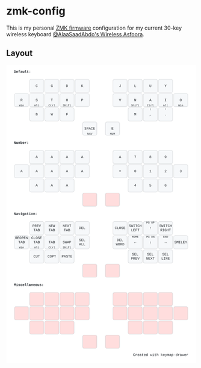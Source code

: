 # zmk-config
This is my personal [ZMK firmware](https://zmk.dev/) configuration for my current 30-key wireless keyboard [@AlaaSaadAbdo's Wireless Asfoora](https://github.com/AlaaSaadAbdo/battoota/tree/main).
## Layout
![Asfoora Layout](https://raw.githubusercontent.com/ochief/zmk-config/refs/heads/master/keymap-drawer/wasfoora.svg)
